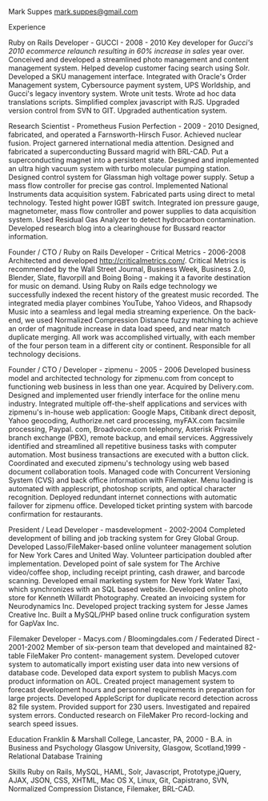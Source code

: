 Mark Suppes
mark.suppes@gmail.com


Experience

Ruby on Rails Developer - GUCCI - 2008 - 2010
Key developer for *Gucci's 2010 ecommerce relaunch resulting in 60% increase in sales* year over. Conceived and developed a streamlined photo management and content management system. Helped develop customer facing search using Solr. Developed a SKU management interface. Integrated with Oracle's Order Management system, Cybersource payment system, UPS Worldship, and Gucci's legacy inventory system. Wrote unit tests. Wrote ad hoc data translations scripts. Simplified complex javascript with RJS. Upgraded version control from SVN to GIT. Upgraded authentication system.

Research Scientist - Prometheus Fusion Perfection - 2009 - 2010
Designed, fabricated, and operated a Farnsworth-Hirsch Fusor. Achieved nuclear fusion. Project garnered international media attention. Designed and fabricated a superconducting Bussard magrid with BRL-CAD. Put a superconducting magnet into a persistent state. Designed and implemented an ultra high vacuum system with turbo molecular pumping station. Designed control system for Glassman high voltage power supply. Setup a mass flow controller for precise gas control. Implemented National Instruments data acquisition system. Fabricated parts using direct to metal technology. Tested hight power IGBT switch. Integrated ion pressure gauge, magnetometer, mass flow controller and power supplies to data acquisition system. Used Residual Gas Analyzer to detect hydrocarbon contamination. Developed research blog into a clearinghouse for Bussard reactor information.

Founder / CTO / Ruby on Rails Developer  - Critical Metrics - 2006-2008
Architected and developed http://criticalmetrics.com/. Critical Metrics is recommended by the Wall Street Journal, Business Week, Business 2.0, Blender, Slate, flavorpill and Boing Boing - making it a favorite destination for music on demand. Using Ruby on Rails edge technology we successfully indexed the recent history of the greatest music recorded. The integrated media player combines YouTube, Yahoo Videos, and Rhapsody Music into a seamless and legal media streaming experience. On the back-end, we used Normalized Compression Distance fuzzy matching to achieve an order of magnitude increase in data load speed, and near match duplicate merging. All work was accomplished virtually, with each member of the four person team in a different city or continent.  Responsible for all technology decisions.  

Founder / CTO / Developer -  zipmenu - 2005 - 2006
Developed business model and architected technology for zipmenu.com from concept to functioning web business in less than one year. Acquired by Delivery.com.
Designed and implemented user friendly interface for the online menu industry. Integrated multiple off-the-shelf applications and services with zipmenu's in-house web application: Google Maps, Citibank direct deposit, Yahoo geocoding, Authorize.net card processing, myFAX.com facsimile processing, Paypal. com, Broadvoice.com telephony, Asterisk Private branch exchange (PBX), remote backup, and email services. Aggressively identified and streamlined all repetitive business tasks with computer automation. Most business transactions are executed with a button click. Coordinated and executed zipmenu's technology using web based document collaboration tools. Managed code with Concurrent Versioning System (CVS) and back office information with Filemaker. Menu loading is automated with applescript, photoshop scripts, and optical character recognition. Deployed redundant internet connections with automatic failover for zipmenu office. Developed ticket printing system with barcode confirmation for restaurants.

President / Lead Developer - masdevelopment - 2002-2004
Completed development of billing and job tracking system for Grey Global Group. Developed Lasso/FileMaker-based online volunteer management solution for New York Cares and United Way. Volunteer participation doubled after implementation. Developed point of sale system for The Archive video/coffee shop, including receipt printing, cash drawer, and barcode scanning. Developed email marketing system for New York Water Taxi, which synchronizes with an SQL based website. Developed online photo store for Kenneth Willardt Photography. Created an invoicing system for Neurodynamics Inc. Developed project tracking system for Jesse James Creative Inc. Built a MySQL/PHP based online truck configuration system for GapVax Inc.

Filemaker Developer -  Macys.com / Bloomingdales.com / Federated Direct - 2001-2002
Member of six-person team that developed and maintained 82-table FileMaker Pro content- management system. Developed cutover system to automatically import existing user data into new versions of database code. Developed data export system to publish Macys.com product information on AOL. Created project management system to forecast development hours and personnel requirements in preparation for large projects. Developed AppleScript for duplicate record detection across 82 file system. Provided support for 230 users. Investigated and repaired system errors. Conducted research on FileMaker Pro record-locking and search speed issues. 

Education
Franklin & Marshall College, Lancaster, PA, 2000 - B.A. in Business and Psychology 
Glasgow University, Glasgow, Scotland,1999 - Relational Database Training

Skills
Ruby on Rails, MySQL, HAML, Solr, Javascript, Prototype,jQuery, AJAX, JSON, CSS, XHTML, Mac OS X, Linux, Git, Capistrano, SVN, Normalized Compression Distance, Filemaker, BRL-CAD.